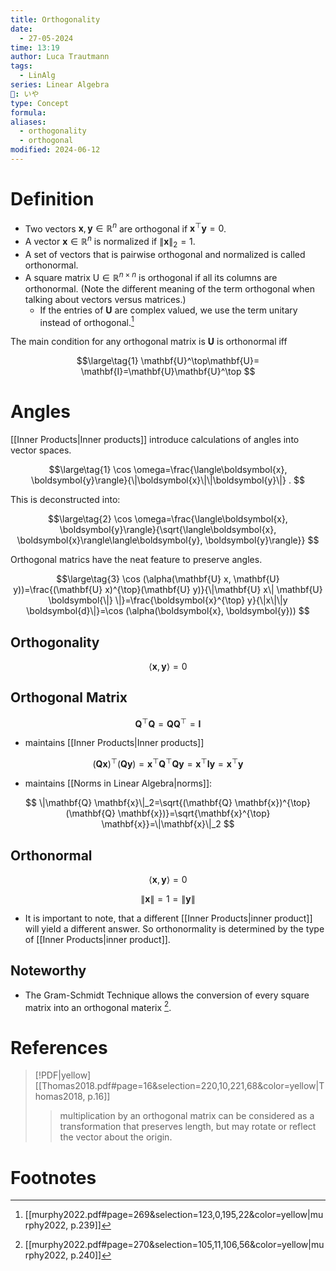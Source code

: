 ```yaml
---
title: Orthogonality
date:
  - 27-05-2024
time: 13:19
author: Luca Trautmann
tags:
  - LinAlg
series: Linear Algebra
🍙: いや
type: Concept
formula: 
aliases:
  - orthogonality
  - orthogonal
modified: 2024-06-12
---
```

# Definition
- Two vectors $\boldsymbol{x}, \boldsymbol{y} \in \mathbb{R}^n$ are orthogonal if $\boldsymbol{x}^{\top} \boldsymbol{y}=0$.
- A vector $\boldsymbol{x} \in \mathbb{R}^n$ is normalized if $\|\boldsymbol{x}\|_2=1$. 
- A set of vectors that is pairwise orthogonal and normalized is called orthonormal.
- A square matrix $\mathrm{U} \in \mathbb{R}^{n \times n}$ is orthogonal if all its columns are orthonormal. (Note the different meaning of the term orthogonal when talking about vectors versus matrices.) 
	- If the entries of $\mathbf{U}$ are complex valued, we use the term unitary instead of orthogonal.[^1]

The main condition for any orthogonal matrix is $\mathbf{U}$ is orthonormal iff 

$$\large\tag{1}
\mathbf{U}^\top\mathbf{U}= \mathbf{I}=\mathbf{U}\mathbf{U}^\top
$$



# Angles
[[Inner Products|Inner products]] introduce calculations of angles into vector spaces. 

$$\large\tag{1}
\cos \omega=\frac{\langle\boldsymbol{x}, \boldsymbol{y}\rangle}{\|\boldsymbol{x}\|\|\boldsymbol{y}\|} .
$$

This is deconstructed into: 

$$\large\tag{2}
\cos \omega=\frac{\langle\boldsymbol{x}, \boldsymbol{y}\rangle}{\sqrt{\langle\boldsymbol{x}, \boldsymbol{x}\rangle\langle\boldsymbol{y}, \boldsymbol{y}\rangle}}
$$

Orthogonal matrics have the neat feature to preserve angles. 

$$\large\tag{3}
\cos (\alpha(\mathbf{U} x, \mathbf{U} y))=\frac{(\mathbf{U} x)^{\top}(\mathbf{U} y)}{\|\mathbf{U} x\| \mathbf{U} \boldsymbol{\|} \|}=\frac{\boldsymbol{x}^{\top} y}{\|x\|\|y \boldsymbol{d}\|}=\cos (\alpha(\boldsymbol{x}, \boldsymbol{y}))
$$

## Orthogonality

$$\langle\boldsymbol{x}, \boldsymbol{y}\rangle=0$$

## Orthogonal Matrix

$$
\mathbf{Q}^{\top} \mathbf{Q}=\mathbf{Q}\mathbf{Q}^{\top}=\mathbf{I}
$$

- maintains [[Inner Products|Inner products]] 

$$
(\mathbf{Q} \mathbf{x})^{\top}(\mathbf{Q} \mathbf{y})=\mathbf{x}^{\top} \mathbf{Q}^{\top} \mathbf{Q} \mathbf{y}=\mathbf{x}^{\top} \mathbf{I} \mathbf{y}=\mathbf{x}^{\top} \mathbf{y}
$$

- maintains [[Norms in Linear Algebra|norms]]:

$$
\|\mathbf{Q} \mathbf{x}\|_2=\sqrt{(\mathbf{Q} \mathbf{x})^{\top}(\mathbf{Q} \mathbf{x})}=\sqrt{\mathbf{x}^{\top} \mathbf{x}}=\|\mathbf{x}\|_2
$$

## Orthonormal

$$\langle\boldsymbol{x}, \boldsymbol{y}\rangle=0$$

$$
\|\boldsymbol{x}\|=1=\|\boldsymbol{y}\|
$$

- It is important to note, that a different [[Inner Products|inner product]] will yield a different answer. So orthonormality is determined by the type of [[Inner Products|inner product]].

## Noteworthy
- The Gram-Schmidt Technique allows the conversion of every square matrix into an orthogonal materix [^2]. 

# References

> [!PDF|yellow] [[Thomas2018.pdf#page=16&selection=220,10,221,68&color=yellow|Thomas2018, p.16]]
> > multiplication by an orthogonal matrix can be considered as a transformation that preserves length, but may rotate or reflect the vector about the origin.
> 
> 
# Footnotes

[^1]: [[murphy2022.pdf#page=269&selection=123,0,195,22&color=yellow|murphy2022, p.239]]
[^2]: [[murphy2022.pdf#page=270&selection=105,11,106,56&color=yellow|murphy2022, p.240]]